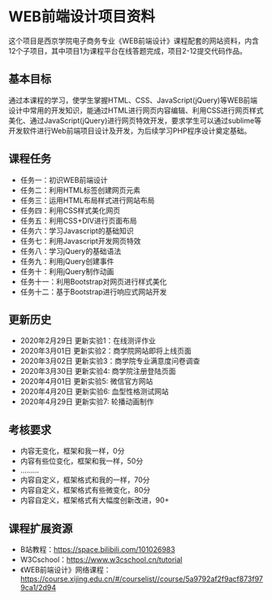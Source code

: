 # WEB前端设计项目资料

这个项目是西京学院电子商务专业《WEB前端设计》课程配套的网站资料，内含12个子项目，其中项目1为课程平台在线答题完成，项目2-12提交代码作品。

## 基本目标

通过本课程的学习，使学生掌握HTML、CSS、JavaScript(jQuery)等WEB前端设计中常用的开发知识，能通过HTML进行网页内容编辑、利用CSS进行网页样式美化、通过JavaScript(jQuery)进行网页特效开发，要求学生可以通过sublime等开发软件进行Web前端项目设计及开发，为后续学习PHP程序设计奠定基础。

## 课程任务

- 任务一：初识WEB前端设计
- 任务二：利用HTML标签创建网页元素
- 任务三：运用HTML布局样式进行网站布局
- 任务四：利用CSS样式美化网页
- 任务五：利用CSS+DIV进行页面布局
- 任务六：学习Javascript的基础知识
- 任务七：利用Javascript开发网页特效
- 任务八：学习jQuery的基础语法
- 任务九：利用jQuery创建事件  
- 任务十：利用jQuery制作动画
- 任务十一：利用Bootstrap对网页进行样式美化
- 任务十二：基于Bootstrap进行响应式网站开发

## 更新历史

- 2020年2月29日 更新实验1：在线测评作业
- 2020年3月01日 更新实验2：商学院网站即将上线页面
- 2020年3月02日 更新实验3：商学院专业满意度问卷调查
- 2020年3月30日 更新实验4: 商学院注册登陆页面
- 2020年4月01日 更新实验5: 微信官方网站
- 2020年4月20日 更新实验6: 血型性格测试网站  
- 2020年4月29日 更新实验7: 轮播动画制作

## 考核要求

- 内容无变化，框架和我一样，0分
- 内容有些位变化，框架和我一样，50分
- .........
- 内容自定义，框架格式和我的一样，70分
- 内容自定义，框架格式有些微变化，80分
- 内容自定义，框架格式有大幅度创新改进，90+

## 课程扩展资源

- B站教程：<https://space.bilibili.com/101026983>
- W3Cschool：<https://www.w3cschool.cn/tutorial>
- 《WEB前端设计》网络课程：<https://course.xijing.edu.cn/#/courselist//course/5a9792af2f9acf873f979ca1/2d94>
